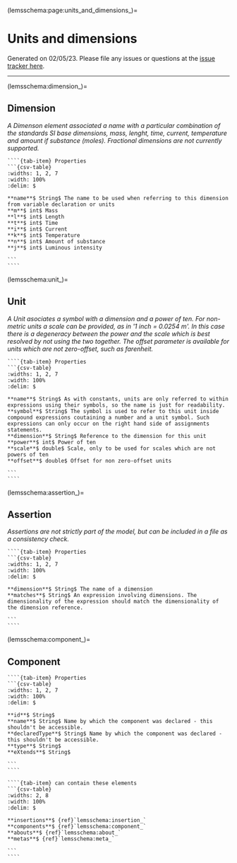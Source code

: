 
(lemsschema:page:units_and_dimensions_)=
# Units and dimensions



Generated on 02/05/23.
Please file any issues or questions at the [issue tracker here](https://github.com/LEMS/LEMS/issues).

---

(lemsschema:dimension_)=
## Dimension

<i>A Dimenson element associated a name with a particular combination of  the standards SI base dimensions, mass, lenght, time, current, temperature and amount if substance (moles). Fractional dimensions are not currently supported.</i>

`````{tab-set}
````{tab-item} Properties
```{csv-table}
:widths: 1, 2, 7
:width: 100%
:delim: $

**name**$ String$ The name to be used when referring to this dimension from variable declaration or units
**m**$ int$ Mass
**l**$ int$ Length
**t**$ int$ Time
**i**$ int$ Current
**k**$ int$ Temperature
**n**$ int$ Amount of substance
**j**$ int$ Luminous intensity

```
````
`````
(lemsschema:unit_)=
## Unit

<i>A Unit asociates a symbol with a dimension and a power of ten. For non-metric units a scale can be provided, as in '1 inch = 0.0254 m'. In this case there is a degeneracy between the power and the scale which is best resolved by not using the two together. The offset parameter is available for units which are not zero-offset, such as farenheit.</i>

`````{tab-set}
````{tab-item} Properties
```{csv-table}
:widths: 1, 2, 7
:width: 100%
:delim: $

**name**$ String$ As with constants, units are only referred to within expressions using their symbols, so the name is just for readability.
**symbol**$ String$ The symbol is used to refer to this unit inside compound expressions coutaining a number and a unit symbol. Such expressions can only occur on the right hand side of assignments statements.
**dimension**$ String$ Reference to the dimension for this unit
**power**$ int$ Power of ten
**scale**$ double$ Scale, only to be used for scales which are not powers of ten
**offset**$ double$ Offset for non zero-offset units

```
````
`````
(lemsschema:assertion_)=
## Assertion

<i>Assertions are not strictly part of the model, but can be included in a file as a consistency check.</i>

`````{tab-set}
````{tab-item} Properties
```{csv-table}
:widths: 1, 2, 7
:width: 100%
:delim: $

**dimension**$ String$ The name of a dimension
**matches**$ String$ An expression involving dimensions. The dimensionality of the expression should match the dimensionality of the dimension reference.

```
````
`````
(lemsschema:component_)=
## Component

<i></i>

`````{tab-set}
````{tab-item} Properties
```{csv-table}
:widths: 1, 2, 7
:width: 100%
:delim: $

**id**$ String$ 
**name**$ String$ Name by which the component was declared - this shouldn't be accessible.
**declaredType**$ String$ Name by which the component was declared - this shouldn't be accessible.
**type**$ String$ 
**eXtends**$ String$ 

```
````

````{tab-item} can contain these elements
```{csv-table}
:widths: 2, 8
:width: 100%
:delim: $

**insertions**$ {ref}`lemsschema:insertion_`
**components**$ {ref}`lemsschema:component_`
**abouts**$ {ref}`lemsschema:about_`
**metas**$ {ref}`lemsschema:meta_`

```
````
`````